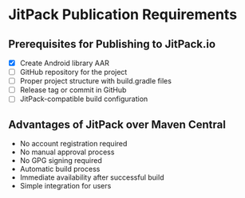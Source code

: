 # JitPack Publication Requirements

## Prerequisites for Publishing to JitPack.io
- [x] Create Android library AAR
- [ ] GitHub repository for the project
- [ ] Proper project structure with build.gradle files
- [ ] Release tag or commit in GitHub
- [ ] JitPack-compatible build configuration

## Advantages of JitPack over Maven Central
- No account registration required
- No manual approval process
- No GPG signing required
- Automatic build process
- Immediate availability after successful build
- Simple integration for users
